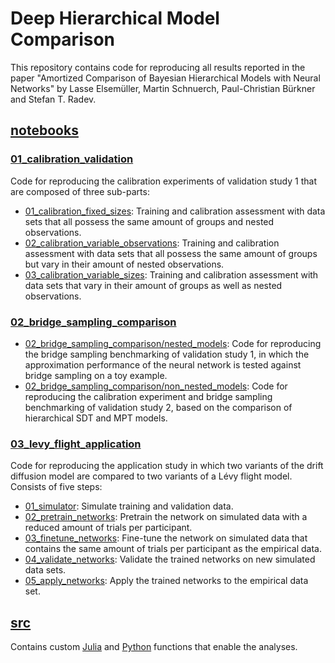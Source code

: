 # Deep Hierarchical Model Comparison



This repository contains code for reproducing all results reported in the paper "Amortized Comparison of Bayesian Hierarchical Models with Neural Networks" by Lasse Elsemüller, Martin Schnuerch, Paul-Christian Bürkner and Stefan T. Radev.

## [notebooks](notebooks)

### [01_calibration_validation](notebooks/01_calibration_validation)

Code for reproducing the calibration experiments of validation study 1 that are composed of three sub-parts:
- [01_calibration_fixed_sizes](notebooks/01_calibration_validation/01_calibration_fixed_sizes.ipynb): Training and calibration assessment with data sets that all possess the same amount of groups and nested observations.
- [02_calibration_variable_observations](notebooks/01_calibration_validation/02_calibration_variable_observations.ipynb): Training and calibration assessment with data sets that all possess the same amount of groups but vary in their amount of nested observations.
- [03_calibration_variable_sizes](notebooks/01_calibration_validation/03_calibration_variable_sizes.ipynb): Training and calibration assessment with data sets that vary in their amount of groups as well as nested observations.

### [02_bridge_sampling_comparison](notebooks/02_bridge_sampling_comparison)

- [02_bridge_sampling_comparison/nested_models](notebooks/02_bridge_sampling_comparison/nested_models): Code for reproducing the bridge sampling benchmarking of validation study 1, in which the approximation performance of the neural network is tested against bridge sampling on a toy example.
- [02_bridge_sampling_comparison/non_nested_models](notebooks/02_bridge_sampling_comparison/non_nested_models): Code for reproducing the calibration experiment and bridge sampling benchmarking of validation study 2, based on the comparison of hierarchical SDT and MPT models.

### [03_levy_flight_application](notebooks/03_levy_flight_application)

Code for reproducing the application study in which two variants of the drift diffusion model are compared to two variants of a Lévy flight model. Consists of five steps:
- [01_simulator](notebooks/03_levy_flight_application/01_simulator.ipynb): Simulate training and validation data.
- [02_pretrain_networks](notebooks/03_levy_flight_application/02_pretrain_networks.ipynb): Pretrain the network on simulated data with a reduced amount of trials per participant.
- [03_finetune_networks](notebooks/03_levy_flight_application/03_finetune_networks.ipynb): Fine-tune the network on simulated data that contains the same amount of trials per participant as the empirical data.
- [04_validate_networks](notebooks/03_levy_flight_application/04_validate_networks.ipynb): Validate the trained networks on new simulated data sets.
- [05_apply_networks](notebooks/03_levy_flight_application/05_apply_networks.ipynb): Apply the trained networks to the empirical data set.

## [src](src)

Contains custom [Julia](src/julia) and [Python](src/python) functions that enable the analyses.
